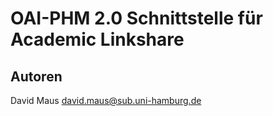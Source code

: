 # OAI-PHM 2.0 Schnittstelle für Academic Linkshare

## Autoren

David Maus <david.maus@sub.uni-hamburg.de>
